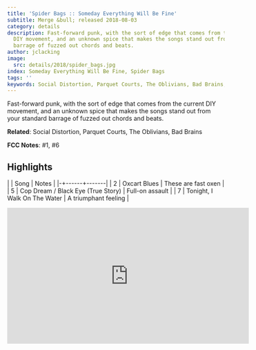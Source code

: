 ```yaml
---
title: 'Spider Bags :: Someday Everything Will Be Fine'
subtitle: Merge &bull; released 2018-08-03
category: details
description: Fast-forward punk, with the sort of edge that comes from the current
  DIY movement, and an unknown spice that makes the songs stand out from your standard
  barrage of fuzzed out chords and beats.
author: jclacking
image:
  src: details/2018/spider_bags.jpg
index: Someday Everything Will Be Fine, Spider Bags
tags: ''
keywords: Social Distortion, Parquet Courts, The Oblivians, Bad Brains, Merge
---
```

Fast-forward punk, with the sort of edge that comes from the current DIY movement, and an unknown spice that makes the songs stand out from your standard barrage of fuzzed out chords and beats.<!--more-->

**Related**: Social Distortion, Parquet Courts, The Oblivians, Bad Brains

**FCC Notes**: #1, #6

## Highlights

| | Song | Notes |
|-+------+-------|
| 2 | Oxcart Blues | These are fast oxen |
| 5 | Cop Dream / Black Eye (True Story) | Full-on assault |
| 7 | Tonight, I Walk On The Water | A triumphant feeling |

<div class="tlo-detail-video"><iframe width="560" height="315" src="https://www.youtube.com/embed/YTW5EIctMKs" frameborder="0" allow="autoplay; encrypted-media" allowfullscreen></iframe></div>

